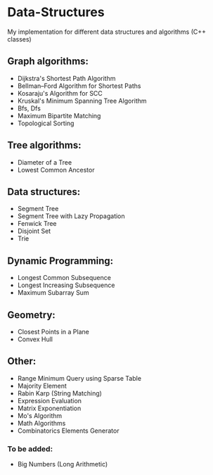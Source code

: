# Data-Structures
My implementation for different data structures and algorithms (C++ classes)

## Graph algorithms:
* Dijkstra's Shortest Path Algorithm
* Bellman–Ford Algorithm for Shortest Paths
* Kosaraju's Algorithm for SCC
* Kruskal's Minimum Spanning Tree Algorithm
* Bfs, Dfs
* Maximum Bipartite Matching
* Topological Sorting

## Tree algorithms:
* Diameter of a Tree
* Lowest Common Ancestor

## Data structures:
* Segment Tree
* Segment Tree with Lazy Propagation
* Fenwick Tree
* Disjoint Set
* Trie

## Dynamic Programming:
* Longest Common Subsequence
* Longest Increasing Subsequence
* Maximum Subarray Sum

## Geometry:
* Closest Points in a Plane
* Convex Hull

## Other:
* Range Minimum Query using Sparse Table
* Majority Element
* Rabin Karp (String Matching)
* Expression Evaluation
* Matrix Exponentiation
* Mo's Algorithm
* Math Algorithms
* Combinatorics Elements Generator

### To be added:
* Big Numbers (Long Arithmetic)